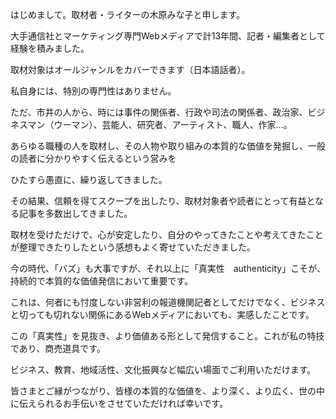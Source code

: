 はじめまして。取材者・ライターの木原みな子と申します。

大手通信社とマーケティング専門Webメディアで計13年間、記者・編集者として経験を積みました。

取材対象はオールジャンルをカバーできます（日本語話者）。

私自身には、特別の専門性はありません。

ただ、市井の人から、時には事件の関係者、行政や司法の関係者、政治家、ビジネスマン（ウーマン）、芸能人、研究者、アーティスト、職人、作家…。

あらゆる職種の人を取材し、その人物や取り組みの本質的な価値を発掘し、一般の読者に分かりやすく伝えるという営みを

ひたすら愚直に、繰り返してきました。

その結果、信頼を得てスクープを出したり、取材対象者や読者にとって有益となる記事を多数出してきました。

取材を受けただけで、心が安定したり、自分のやってきたことや考えてきたことが整理できたりしたという感想もよく寄せていただきました。

今の時代、「バズ」も大事ですが、それ以上に「真実性　authenticity」こそが、持続的で本質的な価値発信において重要です。

これは、何者にも忖度しない非営利の報道機関記者としてだけでなく、ビジネスと切っても切れない関係にあるWebメディアにおいても、実感したことです。

この「真実性」を見抜き、より価値ある形として発信すること。これが私の特技であり、商売道具です。

ビジネス、教育、地域活性、文化振興など幅広い場面でご利用いただけます。

皆さまとご縁がつながり、皆様の本質的な価値を、より深く、より広く、世の中に伝えられるお手伝いをさせていただければ幸いです。



<!---
kibou1110/kibou1110 is a ✨ special ✨ repository because its `README.md` (this file) appears on your GitHub profile.
You can click the Preview link to take a look at your changes.
--->
